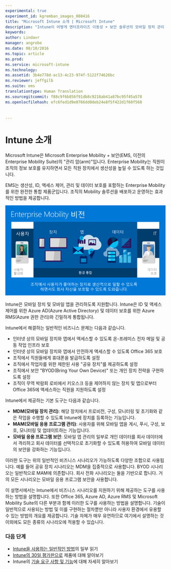 ```yaml
---
experimental: true
experiment_id: kgremban_images_080416
title: "Microsoft Intune 소개 | Microsoft Intune"
description: "Intune이 어떻게 엔터프라이즈 이동성 + 보안 솔루션의 모바일 장치 관리 구성 요소가 되는지 알아봅니다."
keywords: 
author: Lindavr
manager: angrobe
ms.date: 08/10/2016
ms.topic: article
ms.prod: 
ms.service: microsoft-intune
ms.technology: 
ms.assetid: 3b4e778d-ac13-4c23-974f-5122f74626bc
ms.reviewer: jeffgilb
ms.suite: ems
translationtype: Human Translation
ms.sourcegitcommit: f88c9f6b856f91db8c9218ab41a87bc95f45a578
ms.openlocfilehash: efc6fed1d9e0766dd0deb24e8f5f422d1f60f568


---
```


# Intune 소개
Microsoft Intune은 Microsoft Enterprise Mobility + 보안(EMS, 이전의 Enterprise Mobility Suite)의 "관리 암(arm)"입니다. Enterprise Mobility는 직원이 조직의 정보 보호를 유지하면서 모든 직원 장치에서 생산성을 높일 수 있도록 하는 것입니다.  

EMS는 생산성, ID, 액세스 제어, 관리 및 데이터 보호를 포함하는 Enterprise Mobility를 위한 완전한 통합 제품군입니다. 조직의 Mobility 솔루션을 배포하고 운영하는 효과적인 방법을 제공합니다.  

![Enterprise Mobility 비전의 이미지](..\media\em-vision.png)

Intune은 모바일 장치 및 모바일 앱을 관리하도록 지원합니다. Intune은 ID 및 액세스 제어를 위한 Azure AD(Azure Active Directory) 및 데이터 보호를 위한 Azure RMS(Azure 권한 관리)와 긴밀하게 통합됩니다.  

Intune에서 해결하는 일반적인 비즈니스 문제는 다음과 같습니다.

* 인터넷 상의 모바일 장치와 앱에서 액세스할 수 있도록 온-프레미스 전자 메일 및 공동 작업 인프라 보호
* 인터넷 상의 모바일 장치와 앱에서 안전하게 액세스할 수 있도록 Office 365 보호
* 조직에서 직원들에게 휴대폰을 발급하도록 설정
* 조직에서 작업자를 위한 제한된 사용 "공유 장치"를 제공하도록 설정
* 조직에서 보안 "BYOD(Bring Your Own Device)" 또는 개인 장치 전략을 구현하도록 설정
* 조직이 무역 박람회 로비에서 키오스크 등을 제어하지 않는 장치 및 앱으로부터 Office 365에 액세스하는 직원을 지원하도록 설정

Intune에서 제공하는 기본 도구는 다음과 같습니다.
* **MDM(모바일 장치 관리)**: 해당 장치에서 프로비전, 구성, 모니터링 및 초기화와 같은 작업을 수행할 수 있도록 Intune에 장치를 등록하는 기능입니다.
* **MAM(모바일 응용 프로그램 관리)**: 사용자를 위해 모바일 앱을 게시, 푸시, 구성, 보호, 모니터링 및 업데이트하는 기능입니다.
* **모바일 응용 프로그램 보안**: 모바일 앱 관리의 일부로 개인 데이터를 회사 데이터에서 격리하고 회사 데이터를 선택적으로 초기화할 수 있도록 허용하여 모바일 데이터의 보안을 강화하는 기능입니다.

이러한 도구는 위의 일반적인 비즈니스 시나리오가 가능하도록 다양한 조합으로 사용됩니다. 예를 들어 공유 장치 시나리오는 MDM을 집중적으로 사용합니다. BYOD 시나리오는 일반적으로 MAM에 의존합니다. 회사 전화 시나리오는 둘을 기반으로 합니다. 거의 모든 시나리오는 모바일 응용 프로그램 보안을 사용합니다.

이 설명서에서는 Intune에서 비즈니스 시나리오를 지원하기 위해 제공하는 도구를 사용하는 방법을 설명합니다.  또한 Office 365, Azure AD, Azure RMS 및 Microsoft Mobility Suite의 다른 부분과 함께 이러한 도구를 사용하는 방법을 설명합니다. 기술이 일반적으로 사용되는 방법 및 이를 구현하는 절차뿐만 아니라 사용자 환경에서 유용할 수 있는 방법의 개요를 제공합니다. 기술 자체가 매우 유연하므로 여기에서 설명하는 것 이외에도 모든 종류의 시나리오에 적용할 수 있습니다.

### 다음 단계
* [Intune을 사용하는 일반적인 방법](common-ways-to-use-intune.md)의 일부 읽기
* [Intune의 30일 평가판으로](get-started-with-a-30-day-trial-of-microsoft-intune.md) 제품에 대해 알아보기
* Intune의 [기술 요구 사항 및 기능](/intune/get-started/what-to-know-before-you-start-microsoft-intune)에 대해 자세히 알아보기



<!--HONumber=Aug16_HO2-->


